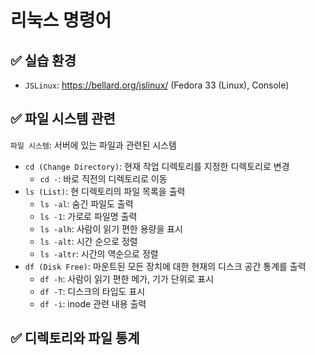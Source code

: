 # 리눅스 명령어

## ✅ 실습 환경
- `JSLinux`: https://bellard.org/jslinux/ (Fedora 33 (Linux), Console)

## ✅ 파일 시스템 관련
`파일 시스템`: 서버에 있는 파일과 관련된 시스템
- `cd (Change Directory)`: 현재 작업 디렉토리를 지정한 디렉토리로 변경
  - `cd -`: 바로 직전의 디렉토리로 이동
- `ls (List)`: 현 디렉토리의 파일 목록을 출력
  - `ls -al`: 숨긴 파일도 출력
  - `ls -1`: 가로로 파일명 출력
  - `ls -alh`: 사람이 읽기 편한 용량을 표시
  - `ls -alt`: 시간 순으로 정렬
  - `ls -altr`: 시간의 역순으로 정렬
- `df (Disk Free)`: 마운트된 모든 장치에 대한 현재의 디스크 공간 통계를 출력
  - `df -h`: 사람이 읽기 편한 메가, 기가 단위로 표시
  - `df -T`: 디스크의 타입도 표시
  - `df -i`: inode 관련 내용 출력
    
## ✅ 디렉토리와 파일 통계
